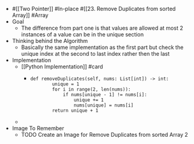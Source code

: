 - #[[Two Pointer]] #In-place #[[23. Remove Duplicates from sorted Array]] #Array
- Goal
	- The difference from part one is that values are allowed at most 2 instances of a value can be in the unique section
- Thinking behind the Algorithm
	- Basically the same implementation as the first part but check the unique index at the second to last index rather then the last
- Implementation
	- [[Python Implementation]] #card
		- ```
		  def removeDuplicates(self, nums: List[int]) -> int:
		          unique = 1
		          for i in range(2, len(nums)):
		              if nums[unique - 1] != nums[i]:
		                  unique += 1
		                  nums[unique] = nums[i]
		          return unique + 1
		  ```
	-
- Image To Remember
	- TODO Create an Image for Remove Duplicates from sorted Array 2